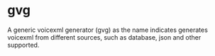 # gvg
A generic voicexml generator (gvg) as the name indicates generates voicexml from different sources, such as database, json and other supported.
